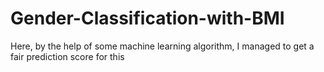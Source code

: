 # Gender-Classification-with-BMI
Here, by the help of some machine learning algorithm,
I managed to get a fair prediction score for this
